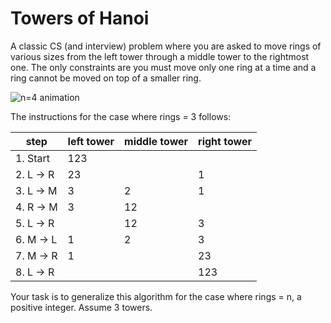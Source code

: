 # Towers of Hanoi
A classic CS (and interview) problem where you are asked to move rings of various sizes from the left tower through a middle tower to the rightmost one. The only constraints are you must move only one ring at a time and a ring cannot be moved on top of a smaller ring.

![n=4 animation](http://www.numerit.com/samples/hanoi/fig3.gif)

The instructions for the case where rings = 3 follows:

| step | left tower | middle tower | right tower |
| --- | --- | --- | --- |
|1. Start |123|   |   |
|2. L -> R| 23|   |  1|
|3. L -> M|  3|  2|  1|
|4. R -> M|  3| 12|   |
|5. L -> R|   | 12|  3|
|6. M -> L|  1|  2|  3|
|7. M -> R|  1|   | 23|
|8. L -> R|   |   |123|

Your task is to generalize this algorithm for the case where rings = n, a positive integer. Assume 3 towers.
